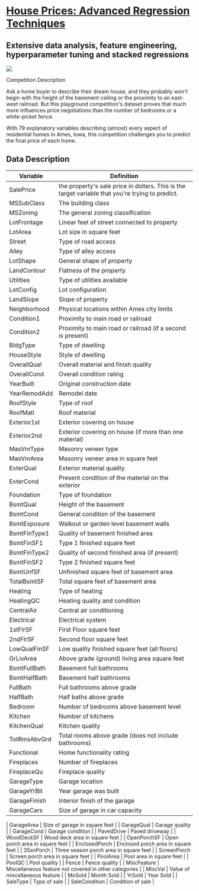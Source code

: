 # [House Prices: Advanced Regression Techniques](https://www.kaggle.com/c/house-prices-advanced-regression-techniques)

## Extensive data analysis, feature engineering, hyperparameter tuning and stacked regressions

![](https://storage.googleapis.com/kaggle-competitions/kaggle/5407/media/housesbanner.png)

Competition Description




Ask a home buyer to describe their dream house, and they probably won't begin with the height of the basement ceiling or the proximity to an east-west railroad. But this playground competition's dataset proves that much more influences price negotiations than the number of bedrooms or a white-picket fence.

With 79 explanatory variables describing (almost) every aspect of residential homes in Ames, Iowa, this competition challenges you to predict the final price of each home.

## Data Description

| Variable | Definition |
| ---------| ---------- |
| SalePrice | the property's sale price in dollars. This is the target variable that you're trying to predict. |
| MSSubClass | The building class |
| MSZoning | The general zoning classification |
| LotFrontage | Linear feet of street connected to property |
| LotArea | Lot size in square feet |
| Street | Type of road access |
| Alley | Type of alley access |
| LotShape | General shape of property |
| LandContour | Flatness of the property |
| Utilities | Type of utilities available |
| LotConfig | Lot configuration |
| LandSlope | Slope of property |
| Neighborhood | Physical locations within Ames city limits |
| Condition1 | Proximity to main road or railroad |
| Condition2 | Proximity to main road or railroad (if a second is present) |
| BldgType | Type of dwelling |
| HouseStyle | Style of dwelling |
| OverallQual | Overall material and finish quality |
| OverallCond | Overall condition rating |
| YearBuilt | Original construction date |
| YearRemodAdd | Remodel date |
| RoofStyle | Type of roof |
| RoofMatl | Roof material |
| Exterior1st |Exterior covering on house |
| Exterior2nd | Exterior covering on house (if more than one material) |
| MasVnrType | Masonry veneer type |
| MasVnrArea | Masonry veneer area in square feet |
| ExterQual | Exterior material quality |
| ExterCond | Present condition of the material on the exterior |
| Foundation | Type of foundation |
| BsmtQual | Height of the basement |
| BsmtCond | General condition of the basement |
| BsmtExposure | Walkout or garden level basement walls |
| BsmtFinType1 | Quality of basement finished area |
| BsmtFinSF1 | Type 1 finished square feet |
| BsmtFinType2 | Quality of second finished area (if present) |
| BsmtFinSF2 | Type 2 finished square feet |
| BsmtUnfSF | Unfinished square feet of basement area |
| TotalBsmtSF | Total square feet of basement area |
| Heating | Type of heating |
| HeatingQC | Heating quality and condition |
| CentralAir | Central air conditioning |
| Electrical | Electrical system |
| 1stFlrSF | First Floor square feet |
| 2ndFlrSF | Second floor square feet |
| LowQualFinSF | Low quality finished square feet (all floors) |
| GrLivArea | Above grade (ground) living area square feet |
| BsmtFullBath | Basement full bathrooms |
| BsmtHalfBath | Basement half bathrooms |
| FullBath | Full bathrooms above grade |
| HalfBath | Half baths above grade |
| Bedroom | Number of bedrooms above basement level |
| Kitchen | Number of kitchens |
| KitchenQual | Kitchen quality |
| TotRmsAbvGrd | Total rooms above grade (does not include bathrooms) |
| Functional | Home functionality rating |
| Fireplaces | Number of fireplaces |
| FireplaceQu | Fireplace quality |
| GarageType | Garage location |
| GarageYrBlt | Year garage was built |
| GarageFinish | Interior finish of the garage |
| GarageCars | Size of garage in car capacity |

| GarageArea | Size of garage in square feet |
| GarageQual | Garage quality |
| GarageCond | Garage condition |
| PavedDrive | Paved driveway |
| WoodDeckSF | Wood deck area in square feet |
| OpenPorchSF | Open porch area in square feet |
| EnclosedPorch | Enclosed porch area in square feet |
| 3SsnPorch | Three season porch area in square feet |
| ScreenPorch | Screen porch area in square feet |
| PoolArea | Pool area in square feet |
| PoolQC | Pool quality |
| Fence | Fence quality |
| MiscFeature | Miscellaneous feature not covered in other categories |
| MiscVal | Value of miscellaneous feature |
| MoSold | Month Sold |
| YrSold | Year Sold |
| SaleType | Type of sale |
| SaleCondition | Condition of sale |
